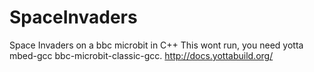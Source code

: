 # SpaceInvaders
Space Invaders on a bbc microbit in C++
This wont run, you need yotta mbed-gcc bbc-microbit-classic-gcc. http://docs.yottabuild.org/ 
